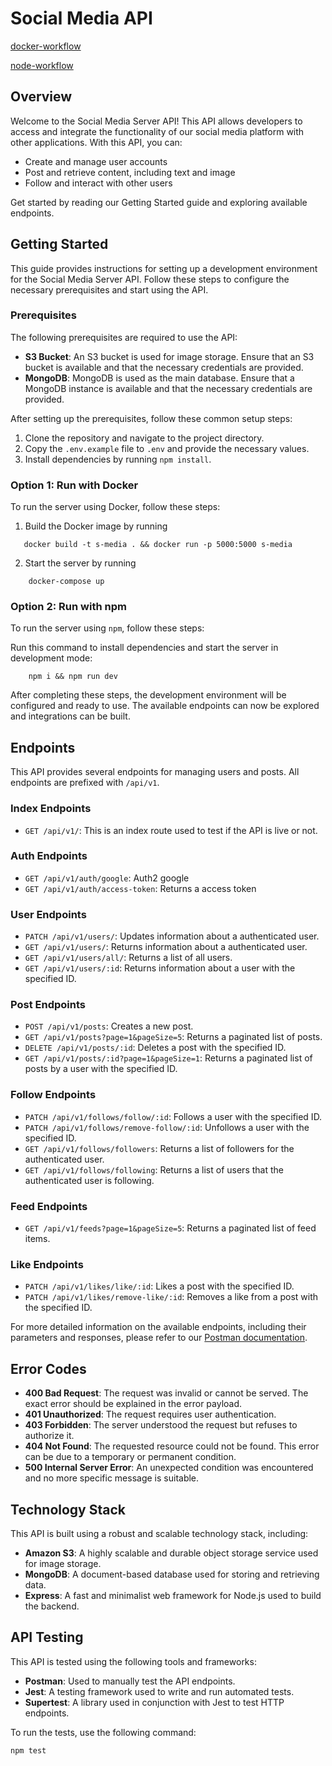 # Social Media API

[docker-workflow](https://github.com/sm0483/social-media-api/actions/workflows/docker-image.yml/badge.svg)

[node-workflow](https://github.com/sm0483/social-media-api/actions/workflows/node.js.yml/badge.svg)

## Overview

Welcome to the Social Media Server API! This API allows developers to access and integrate the functionality of our social media platform with other applications. With this API, you can:

-   Create and manage user accounts
-   Post and retrieve content, including text and image
-   Follow and interact with other users

Get started by reading our Getting Started guide and exploring available endpoints.

## Getting Started

This guide provides instructions for setting up a development environment for the Social Media Server API. Follow these steps to configure the necessary prerequisites and start using the API.

### Prerequisites

The following prerequisites are required to use the API:

-   **S3 Bucket**: An S3 bucket is used for image storage. Ensure that an S3 bucket is available and that the necessary credentials are provided.
-   **MongoDB**: MongoDB is used as the main database. Ensure that a MongoDB instance is available and that the necessary credentials are provided.

After setting up the prerequisites, follow these common setup steps:

1. Clone the repository and navigate to the project directory.
2. Copy the `.env.example` file to `.env` and provide the necessary values.
3. Install dependencies by running `npm install`.

### Option 1: Run with Docker

To run the server using Docker, follow these steps:

1. Build the Docker image by running

```
   docker build -t s-media . && docker run -p 5000:5000 s-media
```

2. Start the server by running

```
    docker-compose up
```

### Option 2: Run with npm

To run the server using `npm`, follow these steps:

Run this command to install dependencies and start the server in development mode:

```
    npm i && npm run dev
```

After completing these steps, the development environment will be configured and ready to use. The available endpoints can now be explored and integrations can be built.

## Endpoints

This API provides several endpoints for managing users and posts. All endpoints are prefixed with `/api/v1`.

### Index Endpoints

-   `GET /api/v1/`: This is an index route used to test if the API is live or not.

### Auth Endpoints

-   `GET /api/v1/auth/google`: Auth2 google
-   `GET /api/v1/auth/access-token`: Returns a access token

### User Endpoints

-   `PATCH /api/v1/users/`: Updates information about a authenticated user.
-   `GET /api/v1/users/`: Returns information about a authenticated user.
-   `GET /api/v1/users/all/`: Returns a list of all users.
-   `GET /api/v1/users/:id`: Returns information about a user with the specified ID.

### Post Endpoints

-   `POST /api/v1/posts`: Creates a new post.
-   `GET /api/v1/posts?page=1&pageSize=5`: Returns a paginated list of posts.
-   `DELETE /api/v1/posts/:id`: Deletes a post with the specified ID.
-   `GET /api/v1/posts/:id?page=1&pageSize=1`: Returns a paginated list of posts by a user with the specified ID.

### Follow Endpoints

-   `PATCH /api/v1/follows/follow/:id`: Follows a user with the specified ID.
-   `PATCH /api/v1/follows/remove-follow/:id`: Unfollows a user with the specified ID.
-   `GET /api/v1/follows/followers`: Returns a list of followers for the authenticated user.
-   `GET /api/v1/follows/following`: Returns a list of users that the authenticated user is following.

### Feed Endpoints

-   `GET /api/v1/feeds?page=1&pageSize=5`: Returns a paginated list of feed items.

### Like Endpoints

-   `PATCH /api/v1/likes/like/:id`: Likes a post with the specified ID.
-   `PATCH /api/v1/likes/remove-like/:id`: Removes a like from a post with the specified ID.

For more detailed information on the available endpoints, including their parameters and responses, please refer to our [Postman documentation](https://documenter.getpostman.com/view/21080448/2s93Y2Sgkf).

## Error Codes

-   **400 Bad Request**: The request was invalid or cannot be served. The exact error should be explained in the error payload.
-   **401 Unauthorized**: The request requires user authentication.
-   **403 Forbidden**: The server understood the request but refuses to authorize it.
-   **404 Not Found**: The requested resource could not be found. This error can be due to a temporary or permanent condition.
-   **500 Internal Server Error**: An unexpected condition was encountered and no more specific message is suitable.

## Technology Stack

This API is built using a robust and scalable technology stack, including:

-   **Amazon S3**: A highly scalable and durable object storage service used for image storage.
-   **MongoDB**: A document-based database used for storing and retrieving data.
-   **Express**: A fast and minimalist web framework for Node.js used to build the backend.

## API Testing

This API is tested using the following tools and frameworks:

-   **Postman**: Used to manually test the API endpoints.
-   **Jest**: A testing framework used to write and run automated tests.
-   **Supertest**: A library used in conjunction with Jest to test HTTP endpoints.

To run the tests, use the following command: 

```
npm test
```
